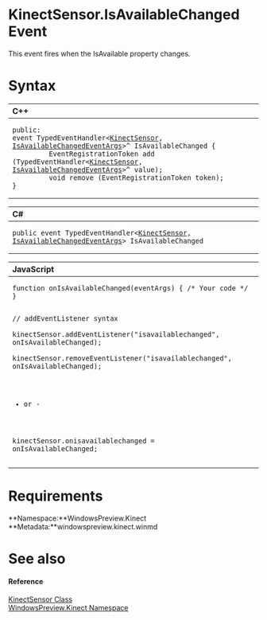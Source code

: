 KinectSensor.IsAvailableChanged Event  
=====================================  

This event fires when the IsAvailable property changes. <span id="syntaxSection"></span>

Syntax  
======  

<table>
<colgroup>
<col width="100%" />
</colgroup>
<thead>
<tr class="header">
<th align="left">C++</th>
</tr>
</thead>
<tbody>
<tr class="odd">
<td align="left"><pre><code>public:  
event TypedEventHandler&lt;<a href="../../KinectSensor_Class.md">KinectSensor</a>, <a href="../../IsAvailableChangedEventArgs.md">IsAvailableChangedEventArgs</a>&gt;^ IsAvailableChanged {  
         EventRegistrationToken add (TypedEventHandler&lt;<a href="../../KinectSensor_Class.md">KinectSensor</a>, <a href="../../IsAvailableChangedEventArgs.md">IsAvailableChangedEventArgs</a>&gt;^ value);  
         void remove (EventRegistrationToken token);  
}</code></pre></td>
</tr>
</tbody>
</table>

<table>
<colgroup>
<col width="100%" />
</colgroup>
<thead>
<tr class="header">
<th align="left">C#</th>
</tr>
</thead>
<tbody>
<tr class="odd">
<td align="left"><pre><code>public event TypedEventHandler&lt;<a href="../../KinectSensor_Class.md">KinectSensor</a>, <a href="../../IsAvailableChangedEventArgs.md">IsAvailableChangedEventArgs</a>&gt; IsAvailableChanged</code></pre></td>
</tr>
</tbody>
</table>

<table>
<colgroup>
<col width="100%" />
</colgroup>
<thead>
<tr class="header">
<th align="left">JavaScript</th>
</tr>
</thead>
<tbody>
<tr class="odd">
<td align="left"><pre><code>function onIsAvailableChanged(eventArgs) { /* Your code */ }  

// addEventListener syntax  
kinectSensor.addEventListener(&quot;isavailablechanged&quot;, onIsAvailableChanged);  
kinectSensor.removeEventListener(&quot;isavailablechanged&quot;, onIsAvailableChanged);  

- or -  

kinectSensor.onisavailablechanged = onIsAvailableChanged;</code></pre></td>
</tr>
</tbody>
</table>

<span id="requirements"></span>

Requirements  
============  

**Namespace:**WindowsPreview.Kinect  
**Metadata:**windowspreview.kinect.winmd  

<span id="ID4EX"></span>

See also  
========  

<span id="ID4EZ"></span>
#### Reference  

[KinectSensor Class](../../KinectSensor_Class.md)  
 [WindowsPreview.Kinect Namespace](../../../Kinect.md)  



<!--Please do not edit the data in the comment block below.-->
<!--
TOCTitle : IsAvailableChanged Event
RLTitle : KinectSensor.IsAvailableChanged Event
KeywordK : IsAvailableChanged event
KeywordK : KinectSensor.IsAvailableChanged event
KeywordF : WindowsPreview.Kinect.KinectSensor.IsAvailableChanged
KeywordF : KinectSensor.IsAvailableChanged
KeywordF : IsAvailableChanged
KeywordF : WindowsPreview.Kinect.KinectSensor.IsAvailableChanged
KeywordA : E:WindowsPreview.Kinect.KinectSensor.IsAvailableChanged
AssetID : E:WindowsPreview.Kinect.KinectSensor.IsAvailableChanged
Locale : en-us
CommunityContent : 1
APIType : Managed
APILocation : windowspreview.kinect.winmd
APIName : WindowsPreview.Kinect.KinectSensor.IsAvailableChanged
TargetOS : Windows
TopicType : kbSyntax
DevLang : VB
DevLang : CSharp
DevLang : JavaScript
DevLang : C++
DocSet : K4Wv2
ProjType : K4Wv2Proj
Technology : Kinect for Windows
Product : Kinect for Windows SDK v2
productversion : 20
-->
